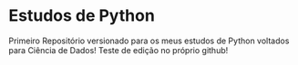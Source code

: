 # Estudos de Python
 Primeiro Repositório versionado para os meus estudos de Python voltados para Ciência de Dados!
Teste de edição no próprio github!

